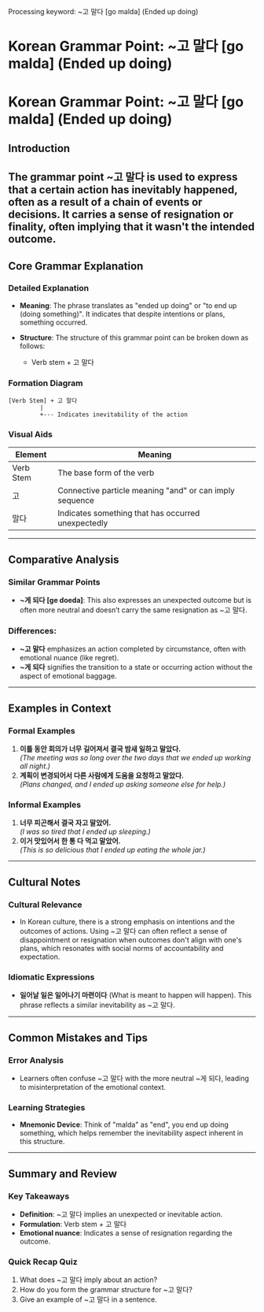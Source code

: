 Processing keyword: ~고 말다 [go malda] (Ended up doing)
# Korean Grammar Point: ~고 말다 [go malda] (Ended up doing)
# Korean Grammar Point: ~고 말다 [go malda] (Ended up doing)
## Introduction
The grammar point ~고 말다 is used to express that a certain action has inevitably happened, often as a result of a chain of events or decisions. It carries a sense of resignation or finality, often implying that it wasn't the intended outcome. 
---
## Core Grammar Explanation
### Detailed Explanation
- **Meaning**: The phrase translates as "ended up doing" or "to end up (doing something)". It indicates that despite intentions or plans, something occurred.
  
- **Structure**: The structure of this grammar point can be broken down as follows:
  - Verb stem + 고 말다
### Formation Diagram
```
[Verb Stem] + 고 말다
         |
         +--- Indicates inevitability of the action
```
### Visual Aids
| Element         | Meaning                      |
|-----------------|------------------------------|
| Verb Stem       | The base form of the verb    |
| 고              | Connective particle meaning "and" or can imply sequence |
| 말다            | Indicates something that has occurred unexpectedly |
---
## Comparative Analysis
### Similar Grammar Points
- **~게 되다 [ge doeda]**: This also expresses an unexpected outcome but is often more neutral and doesn’t carry the same resignation as ~고 말다.
  
### Differences:
- **~고 말다** emphasizes an action completed by circumstance, often with emotional nuance (like regret).
- **~게 되다** signifies the transition to a state or occurring action without the aspect of emotional baggage.
---
## Examples in Context
### Formal Examples
1. **이틀 동안 회의가 너무 길어져서 결국 밤새 일하고 말았다.**  
   *(The meeting was so long over the two days that we ended up working all night.)*
2. **계획이 변경되어서 다른 사람에게 도움을 요청하고 말았다.**  
   *(Plans changed, and I ended up asking someone else for help.)*
### Informal Examples
1. **너무 피곤해서 결국 자고 말았어.**  
   *(I was so tired that I ended up sleeping.)*
2. **이거 맛있어서 한 통 다 먹고 말았어.**  
   *(This is so delicious that I ended up eating the whole jar.)*
---
## Cultural Notes
### Cultural Relevance
- In Korean culture, there is a strong emphasis on intentions and the outcomes of actions. Using ~고 말다 can often reflect a sense of disappointment or resignation when outcomes don't align with one's plans, which resonates with social norms of accountability and expectation.
### Idiomatic Expressions
- **일어날 일은 일어나기 마련이다** (What is meant to happen will happen). This phrase reflects a similar inevitability as ~고 말다.
---
## Common Mistakes and Tips
### Error Analysis
- Learners often confuse ~고 말다 with the more neutral ~게 되다, leading to misinterpretation of the emotional context.
### Learning Strategies
- **Mnemonic Device**: Think of "malda" as "end", you end up doing something, which helps remember the inevitability aspect inherent in this structure.
---
## Summary and Review
### Key Takeaways
- **Definition**: ~고 말다 implies an unexpected or inevitable action.
- **Formulation**: Verb stem + 고 말다
- **Emotional nuance**: Indicates a sense of resignation regarding the outcome.
### Quick Recap Quiz
1. What does ~고 말다 imply about an action?
2. How do you form the grammar structure for ~고 말다?
3. Give an example of ~고 말다 in a sentence.
